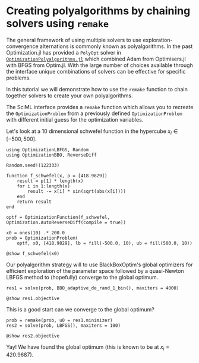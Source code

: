 # Creating polyalgorithms by chaining solvers using `remake`

The general framework of using multiple solvers to use exploration-convergence alternations is commonly
known as polyalgorithms. In the past Optimization.jl has provided a `PolyOpt` solver in [`OptimizationPolyalgorithms.jl`](@ref) which combined Adam from Optimisers.jl with BFGS from Optim.jl.
With the large number of choices available through the interface unique combinations of solvers can be effective for specific problems.

In this tutorial we will demonstrate how to use the `remake` function to chain together solvers to create your own polyalgorithms.

The SciML interface provides a `remake` function which allows you to recreate the `OptimizationProblem` from a previously defined `OptimizationProblem` with different initial guess for the optimization variables.

Let's look at a 10 dimensional schwefel function in the hypercube $x_i \in [-500, 500]$.

```@example polyalg
using OptimizationLBFGS, Random
using OptimizationBBO, ReverseDiff

Random.seed!(122333)

function f_schwefel(x, p = [418.9829])
    result = p[1] * length(x)
    for i in 1:length(x)
        result -= x[i] * sin(sqrt(abs(x[i])))
    end
    return result
end

optf = OptimizationFunction(f_schwefel, Optimization.AutoReverseDiff(compile = true))

x0 = ones(10) .* 200.0
prob = OptimizationProblem(
    optf, x0, [418.9829], lb = fill(-500.0, 10), ub = fill(500.0, 10))

@show f_schwefel(x0)
```

Our polyalgorithm strategy will to use BlackBoxOptim's global optimizers for efficient exploration of the
parameter space followed by a quasi-Newton LBFGS method to (hopefully) converge to the global
optimum.

```@example polyalg
res1 = solve(prob, BBO_adaptive_de_rand_1_bin(), maxiters = 4000)

@show res1.objective
```

This is a good start can we converge to the global optimum?

```@example polyalg
prob = remake(prob, u0 = res1.minimizer)
res2 = solve(prob, LBFGS(), maxiters = 100)

@show res2.objective
```

Yay! We have found the global optimum (this is known to be at $x_i = 420.9687$).
